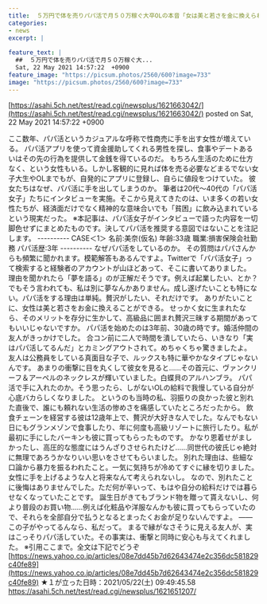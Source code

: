```yaml
---
title:  ５万円で体を売りパパ活で月５０万稼ぐ大卒OLの本音「女は美と若さを金に換えられる。せっかく女に生まれたのだから贅沢したい」★３  
categories:
- news
excerpt: |
  
feature_text: |
  ##  ５万円で体を売りパパ活で月５０万稼ぐ大...
  Sat, 22 May 2021 14:57:22  +0900
feature_image: "https://picsum.photos/2560/600?image=733"
image: "https://picsum.photos/2560/600?image=733"
---
```


[https://asahi.5ch.net/test/read.cgi/newsplus/1621663042/](https://asahi.5ch.net/test/read.cgi/newsplus/1621663042/)
posted on Sat, 22 May 2021 14:57:22  +0900

<!--more-->

ここ数年、パパ活というカジュアルな呼称で性商売に手を出す女性が増えている。 パパ活アプリを使って資金援助してくれる男性を探し、食事やデートあるいはその先の行為を提供して金銭を得ているのだ。 もちろん生活のために仕方なく、という女性もいる。しかし客観的に見れば体を売る必要などまるでない女子大生やOLまでもが、自発的にアプリに登録し、自らに値段をつけていた。 彼女たちはなぜ、パパ活に手を出してしまうのか。 筆者は20代〜40代の「パパ活女子」たちにインタビューを実施。そこから見えてきたのは、いま多くの若い女性たちが、経済面だけでなく精神的な意味合いでも「貧困」に飲み込まれているという現実だった。 ※本記事は、パパ活女子がインタビューで語った内容を一切脚色せずにまとめたものです。決してパパ活を推奨する意図ではないことを注記します。 ---------- CASE＜1＞ 名前:美奈(仮名) 年齢:33歳 職業:損害保険会社勤務 パパ活歴:3年 ---------- なぜパパ活をしているのか。 その質問はパパさんからも頻繁に聞かれます。模範解答もあるんですよ。Twitterで「パパ活女子」って検索すると経験者のアカウントが山ほどあって、そこに書いてありました。 理由を聞かれたら「夢を語る」のが正解だそうです。例えば起業したい、とか？　 でもそう言われても、私は別に夢なんかありません。成し遂げたいことも特にない。パパ活をする理由は単純。贅沢がしたい、それだけです。 ありがたいことに、女性は美と若さをお金に換えることができる。 せっかく女に生まれたなら、そのメリットを存分に生かして、高級品に囲まれ贅沢三昧する期間があってもいいじゃないですか。 パパ活を始めたのは3年前、30歳の時です。婚活仲間の友人がきっかけでした。 合コン前に二人で時間を潰していたら、いきなり「実はパパ活してるんだ」とカミングアウトされて。めちゃくちゃ驚きましたよ。 友人は公務員をしている真面目な子で、ルックスも特に華やかなタイプじゃないんです。 あまりの衝撃に目を丸くして彼女を見ると……その首元に、ヴァンクリーフ＆アーペルのネックレスが輝いていました。白蝶貝のアルハンブラ。 パパ活で手に入れたのか。そう思ったら、しがないOLの給料で我慢している自分が心底バカらしくなりました。 というのも当時の私、羽振りの良かった彼と別れた直後で、誰にも頼れない生活の惨めさを痛感していたところだったから。 飲食チェーンを経営する彼は12歳年上で、贅沢が大好きな人でした。なんでもない日にもグランメゾンで食事したり、年に何度も高級リゾートに旅行したり。私が最初に手にしたバーキンも彼に買ってもらったものです。 かなり恩着せがましかったし、高圧的な態度にはうんざりさせられたけど……同世代の彼氏じゃ絶対に無理であろうかなりいい思いをさせてもらいました。 別れた理由は、些細な口論から暴力を振るわれたこと。一気に気持ちが冷めてすぐに縁を切りました。女性に手を上げるような人と将来なんて考えられないし。 なので、別れたことに後悔はありませんでした。ただ何が辛いって、もはや自分の給料だけでは暮らせなくなっていたことです。 誕生日がきてもブランド物を贈って貰えないし、何より普段のお買い物……例えば化粧品や洋服なんかも彼に買ってもらっていたので、それらを全部自分で払うとなるとまったくお金が足りないんですよ。 ——この子がやってるんなら、私だって。 まるで縁がなさそうに見える友人が、実はこっそりパパ活していた。その事実は、衝撃と同時に安心も与えてくれました。 ※引用ここまで。全文は下記でどうぞ [https://news.yahoo.co.jp/articles/08e7dd45b7d62643474e2c356dc581829c40fe89](https://news.yahoo.co.jp/articles/08e7dd45b7d62643474e2c356dc581829c40fe89) ★１が立った日時：2021/05/22(土) 09:49:45.58 https://asahi.5ch.net/test/read.cgi/newsplus/1621651207/
